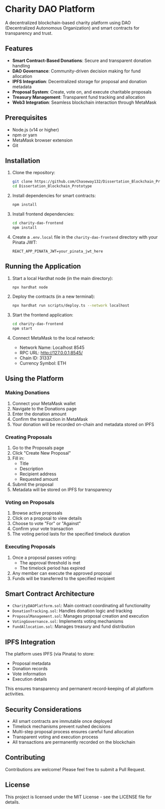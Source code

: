 # Charity DAO Platform

A decentralized blockchain-based charity platform using DAO (Decentralized Autonomous Organization) and smart contracts for transparency and trust.

## Features

- **Smart Contract-Based Donations**: Secure and transparent donation handling
- **DAO Governance**: Community-driven decision making for fund allocation
- **IPFS Integration**: Decentralized storage for proposal and donation metadata
- **Proposal System**: Create, vote on, and execute charitable proposals
- **Treasury Management**: Transparent fund tracking and allocation
- **Web3 Integration**: Seamless blockchain interaction through MetaMask

## Prerequisites

- Node.js (v14 or higher)
- npm or yarn
- MetaMask browser extension
- Git

## Installation

1. Clone the repository:
   ```bash
   git clone https://github.com/Chaseway132/Dissertation_Blockchain_Prototype.git
   cd Dissertation_Blockchain_Prototype
   ```

2. Install dependencies for smart contracts:
   ```bash
   npm install
   ```

3. Install frontend dependencies:
   ```bash
   cd charity-dao-frontend
   npm install
   ```

4. Create a `.env.local` file in the `charity-dao-frontend` directory with your Pinata JWT:
   ```
   REACT_APP_PINATA_JWT=your_pinata_jwt_here
   ```

## Running the Application

1. Start a local Hardhat node (in the main directory):
   ```bash
   npx hardhat node
   ```

2. Deploy the contracts (in a new terminal):
   ```bash
   npx hardhat run scripts/deploy.ts --network localhost
   ```

3. Start the frontend application:
   ```bash
   cd charity-dao-frontend
   npm start
   ```

4. Connect MetaMask to the local network:
   - Network Name: Localhost 8545
   - RPC URL: http://127.0.0.1:8545/
   - Chain ID: 31337
   - Currency Symbol: ETH

## Using the Platform

### Making Donations
1. Connect your MetaMask wallet
2. Navigate to the Donations page
3. Enter the donation amount
4. Confirm the transaction in MetaMask
5. Your donation will be recorded on-chain and metadata stored on IPFS

### Creating Proposals
1. Go to the Proposals page
2. Click "Create New Proposal"
3. Fill in:
   - Title
   - Description
   - Recipient address
   - Requested amount
4. Submit the proposal
5. Metadata will be stored on IPFS for transparency

### Voting on Proposals
1. Browse active proposals
2. Click on a proposal to view details
3. Choose to vote "For" or "Against"
4. Confirm your vote transaction
5. The voting period lasts for the specified timelock duration

### Executing Proposals
1. Once a proposal passes voting:
   - The approval threshold is met
   - The timelock period has expired
2. Any member can execute the approved proposal
3. Funds will be transferred to the specified recipient

## Smart Contract Architecture

- `CharityDAOPlatform.sol`: Main contract coordinating all functionality
- `DonationTracking.sol`: Handles donation logic and tracking
- `ProposalManagement.sol`: Manages proposal creation and execution
- `VotingGovernance.sol`: Implements voting mechanisms
- `FundAllocation.sol`: Manages treasury and fund distribution

## IPFS Integration

The platform uses IPFS (via Pinata) to store:
- Proposal metadata
- Donation records
- Vote information
- Execution details

This ensures transparency and permanent record-keeping of all platform activities.

## Security Considerations

- All smart contracts are immutable once deployed
- Timelock mechanisms prevent rushed decisions
- Multi-step proposal process ensures careful fund allocation
- Transparent voting and execution process
- All transactions are permanently recorded on the blockchain

## Contributing

Contributions are welcome! Please feel free to submit a Pull Request.

## License

This project is licensed under the MIT License - see the LICENSE file for details.
